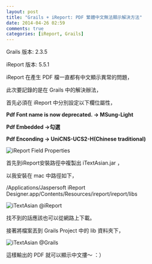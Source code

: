 ```yaml
---
layout: post
title: "Grails + iReport: PDF 繁體中文無法顯示解決方法"
date: 2014-04-26 02:59
comments: true
categories: [iReport, Grails]
---
```

Grails 版本: 2.3.5

iReport 版本: 5.5.1

iReport 在產生 PDF 檔一直都有中文顯示異常的問題，

此次要記錄的是在 Grails 中的解決辦法，

首先必須在 iReport 中分別設定以下欄位屬性，

**Pdf Font name is now deprecated. -> MSung-Light**

**Pdf Embedded ->勾選**

**Pdf Enconding -> UniCNS-UCS2-H(Chinese traditional)**

![iReport Field Properties](https://farm3.staticflickr.com/2930/13987705336_f0d5782478_n.jpg)

首先到iReport安裝路徑中複製出 iTextAsian.jar ，

以我安裝在 mac 中路徑如下，

/Applications/Jaspersoft iReport Designer.app/Contents/Resources/ireport/ireport/libs

![iTextAsian @iReport](https://farm6.staticflickr.com/5331/13987706016_05fe74337a.jpg)

找不到的話應該也可以從網路上下載。

接著將檔案丟到 Grails Project 中的 lib 資料夾下，

![iTextAsian @Grails](https://farm8.staticflickr.com/7374/13987705366_2f5173dc86.jpg)

這樣輸出的 PDF 就可以顯示中文摟～ ：）



